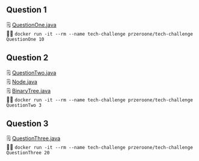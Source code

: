 ## Question 1
:spiral_notepad: [QuestionOne.java](https://github.com/przeroone/tech_challenge_2022_01_24/blob/master/QuestionOne.java)\
:running_woman: `docker run -it --rm --name tech-challenge przeroone/tech-challenge QuestionOne 10`

## Question 2
:spiral_notepad: [QuestionTwo.java](https://github.com/przeroone/tech_challenge_2022_01_24/blob/master/QuestionTwo.java)\
:spiral_notepad: [Node.java](https://github.com/przeroone/tech_challenge_2022_01_24/blob/master/Node.java)\
:spiral_notepad: [BinaryTree.java](https://github.com/przeroone/tech_challenge_2022_01_24/blob/master/BinaryTree.java)\
:running_woman: `docker run -it --rm --name tech-challenge przeroone/tech-challenge QuestionTwo 3`

## Question 3
:spiral_notepad: [QuestionThree.java](https://github.com/przeroone/tech_challenge_2022_01_24/blob/master/QuestionThree.java)\
:running_woman: `docker run -it --rm --name tech-challenge przeroone/tech-challenge QuestionThree 20`
